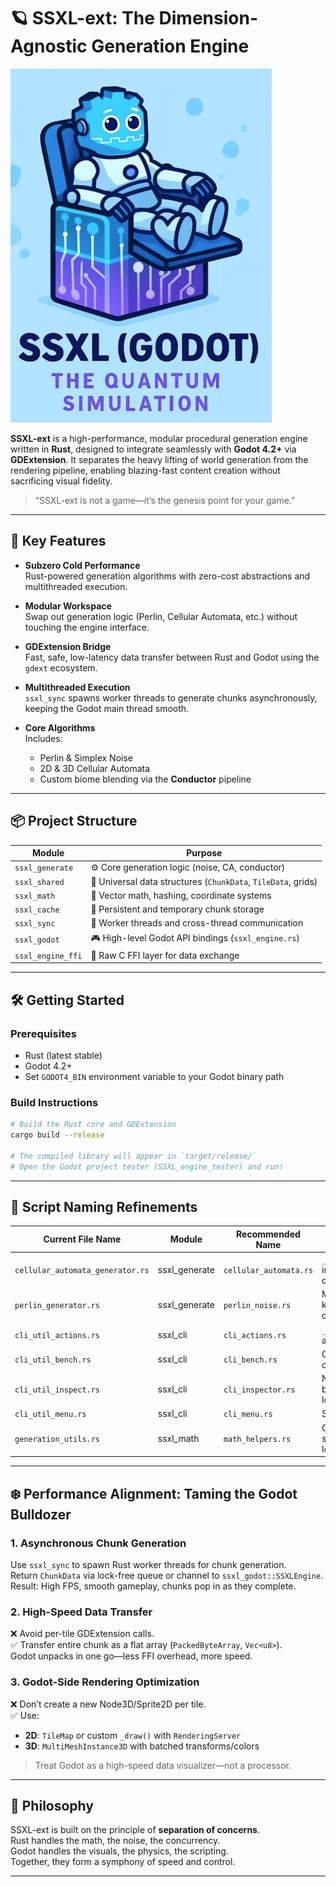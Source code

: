 # 🪐 SSXL-ext: The Dimension-Agnostic Generation Engine

![SSXL-ext Banner](SSXL-ext.png)

**SSXL-ext** is a high-performance, modular procedural generation engine written in **Rust**, designed to integrate seamlessly with **Godot 4.2+** via **GDExtension**. It separates the heavy lifting of world generation from the rendering pipeline, enabling blazing-fast content creation without sacrificing visual fidelity.

> “SSXL-ext is not a game—it’s the genesis point for your game.”

---

## 🚀 Key Features

- **Subzero Cold Performance**  
  Rust-powered generation algorithms with zero-cost abstractions and multithreaded execution.

- **Modular Workspace**  
  Swap out generation logic (Perlin, Cellular Automata, etc.) without touching the engine interface.

- **GDExtension Bridge**  
  Fast, safe, low-latency data transfer between Rust and Godot using the `gdext` ecosystem.

- **Multithreaded Execution**  
  `ssxl_sync` spawns worker threads to generate chunks asynchronously, keeping the Godot main thread smooth.

- **Core Algorithms**  
  Includes:
  - Perlin & Simplex Noise
  - 2D & 3D Cellular Automata
  - Custom biome blending via the **Conductor** pipeline

---

## 📦 Project Structure

| Module              | Purpose                                                                 |
|---------------------|-------------------------------------------------------------------------|
| `ssxl_generate`     | ⚙️ Core generation logic (noise, CA, conductor)                         |
| `ssxl_shared`       | 🧱 Universal data structures (`ChunkData`, `TileData`, grids)           |
| `ssxl_math`         | 📐 Vector math, hashing, coordinate systems                             |
| `ssxl_cache`        | 💾 Persistent and temporary chunk storage                               |
| `ssxl_sync`         | 🔄 Worker threads and cross-thread communication                        |
| `ssxl_godot`        | 🎮 High-level Godot API bindings (`ssxl_engine.rs`)                     |
| `ssxl_engine_ffi`   | 🔗 Raw C FFI layer for data exchange                                    |

---

## 🛠️ Getting Started

### Prerequisites

- Rust (latest stable)
- Godot 4.2+
- Set `GODOT4_BIN` environment variable to your Godot binary path

### Build Instructions

```bash
# Build the Rust core and GDExtension
cargo build --release

# The compiled library will appear in `target/release/`
# Open the Godot project tester (SSXL_engine_tester) and run!
```

---

## 📝 Script Naming Refinements

| Current File Name             | Module         | Recommended Name       | Reasoning                                      |
|------------------------------|----------------|------------------------|------------------------------------------------|
| `cellular_automata_generator.rs` | ssxl_generate | `cellular_automata.rs` | `_generator` is implied by context             |
| `perlin_generator.rs`        | ssxl_generate   | `perlin_noise.rs`       | More specific, keeps generator context clear   |
| `cli_util_actions.rs`        | ssxl_cli        | `cli_actions.rs`        | `_util` is verbose and redundant               |
| `cli_util_bench.rs`          | ssxl_cli        | `cli_bench.rs`          | Concise and clear                              |
| `cli_util_inspect.rs`        | ssxl_cli        | `cli_inspector.rs`      | Noun form better reflects logic/commands       |
| `cli_util_menu.rs`           | ssxl_cli        | `cli_menu.rs`           | Streamlined                                    |
| `generation_utils.rs`        | ssxl_math       | `math_helpers.rs`       | Clarifies role as supplementary logic          |

---

## ❄️ Performance Alignment: Taming the Godot Bulldozer

### 1. Asynchronous Chunk Generation

Use `ssxl_sync` to spawn Rust worker threads for chunk generation.  
Return `ChunkData` via lock-free queue or channel to `ssxl_godot::SSXLEngine`.  
Result: High FPS, smooth gameplay, chunks pop in as they complete.

### 2. High-Speed Data Transfer

❌ Avoid per-tile GDExtension calls.  
✅ Transfer entire chunk as a flat array (`PackedByteArray`, `Vec<u8>`).  
Godot unpacks in one go—less FFI overhead, more speed.

### 3. Godot-Side Rendering Optimization

❌ Don’t create a new Node3D/Sprite2D per tile.  
✅ Use:

- **2D**: `TileMap` or custom `_draw()` with `RenderingServer`  
- **3D**: `MultiMeshInstance3D` with batched transforms/colors

> Treat Godot as a high-speed data visualizer—not a processor.

---

## 🧠 Philosophy

SSXL-ext is built on the principle of **separation of concerns**.  
Rust handles the math, the noise, the concurrency.  
Godot handles the visuals, the physics, the scripting.  
Together, they form a symphony of speed and control.

---

